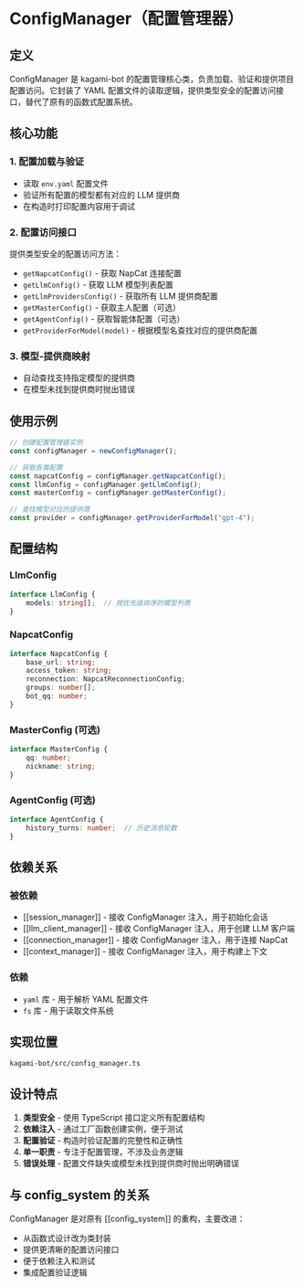 # ConfigManager（配置管理器）

## 定义

ConfigManager 是 kagami-bot 的配置管理核心类，负责加载、验证和提供项目配置访问。它封装了 YAML 配置文件的读取逻辑，提供类型安全的配置访问接口，替代了原有的函数式配置系统。

## 核心功能

### 1. 配置加载与验证
- 读取 `env.yaml` 配置文件
- 验证所有配置的模型都有对应的 LLM 提供商
- 在构造时打印配置内容用于调试

### 2. 配置访问接口
提供类型安全的配置访问方法：
- `getNapcatConfig()` - 获取 NapCat 连接配置
- `getLlmConfig()` - 获取 LLM 模型列表配置
- `getLlmProvidersConfig()` - 获取所有 LLM 提供商配置
- `getMasterConfig()` - 获取主人配置（可选）
- `getAgentConfig()` - 获取智能体配置（可选）
- `getProviderForModel(model)` - 根据模型名查找对应的提供商配置

### 3. 模型-提供商映射
- 自动查找支持指定模型的提供商
- 在模型未找到提供商时抛出错误

## 使用示例

```typescript
// 创建配置管理器实例
const configManager = newConfigManager();

// 获取各类配置
const napcatConfig = configManager.getNapcatConfig();
const llmConfig = configManager.getLlmConfig();
const masterConfig = configManager.getMasterConfig();

// 查找模型对应的提供商
const provider = configManager.getProviderForModel("gpt-4");
```

## 配置结构

### LlmConfig
```typescript
interface LlmConfig {
    models: string[];  // 按优先级排序的模型列表
}
```

### NapcatConfig
```typescript
interface NapcatConfig {
    base_url: string;
    access_token: string;
    reconnection: NapcatReconnectionConfig;
    groups: number[];
    bot_qq: number;
}
```

### MasterConfig (可选)
```typescript
interface MasterConfig {
    qq: number;
    nickname: string;
}
```

### AgentConfig (可选)
```typescript
interface AgentConfig {
    history_turns: number;  // 历史消息轮数
}
```

## 依赖关系

### 被依赖
- [[session_manager]] - 接收 ConfigManager 注入，用于初始化会话
- [[llm_client_manager]] - 接收 ConfigManager 注入，用于创建 LLM 客户端
- [[connection_manager]] - 接收 ConfigManager 注入，用于连接 NapCat
- [[context_manager]] - 接收 ConfigManager 注入，用于构建上下文

### 依赖
- `yaml` 库 - 用于解析 YAML 配置文件
- `fs` 库 - 用于读取文件系统

## 实现位置

`kagami-bot/src/config_manager.ts`

## 设计特点

1. **类型安全** - 使用 TypeScript 接口定义所有配置结构
2. **依赖注入** - 通过工厂函数创建实例，便于测试
3. **配置验证** - 构造时验证配置的完整性和正确性
4. **单一职责** - 专注于配置管理，不涉及业务逻辑
5. **错误处理** - 配置文件缺失或模型未找到提供商时抛出明确错误

## 与 config_system 的关系

ConfigManager 是对原有 [[config_system]] 的重构，主要改进：
- 从函数式设计改为类封装
- 提供更清晰的配置访问接口
- 便于依赖注入和测试
- 集成配置验证逻辑